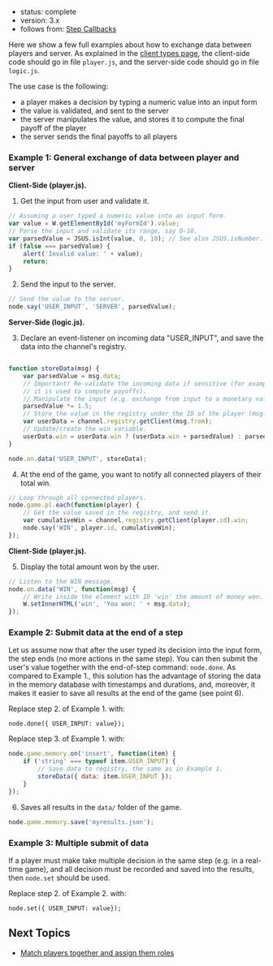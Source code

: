 - status: complete
- version: 3.x
- follows from: [Step Callbacks](Step-Callbacks-Functions-v3)


Here we show a few full examples about how to exchange data between
players and server. As explained in the
[client types page](Client-Types-v3), the client-side code should go
in file `player.js`, and the server-side code should go in file
`logic.js`.


The use case is the following:

- a player makes a decision by typing a numeric value into an input
form 
- the value is validated, and sent to the server
- the server manipulates the value, and stores it to compute the final
  payoff of the player
- the server sends the final payoffs to all players


### Example 1: General exchange of data between player and server

**Client-Side (player.js).**

1. Get the input from user and validate it.

```javascript
// Assuming a user typed a numeric value into an input form.
var value = W.getElementById('myFormId').value;
// Parse the input and validate its range, say 0-10.
var parsedValue = JSUS.isInt(value, 0, 10); // See also JSUS.isNumber.
if (false === parsedValue) {
    alert('Invalid value: ' + value);
    return;
}
```

2. Send the input to the server.

```javascript
// Send the value to the server.
node.say('USER_INPUT', 'SERVER', parsedValue);
```

**Server-Side (logic.js).**

3. Declare an event-listener on incoming data "USER_INPUT", and save
the data into the channel's registry.

```javascript

function storeData(msg) {
    var parsedValue = msg.data;
    // Important! Re-validate the incoming data if sensitive (for example,
    // it is used to compute payoffs).
    // Manipulate the input (e.g. exchange from input to a monetary value).
    parsedValue *= 1.5;
    // Store the value in the registry under the ID of the player (msg.from).
    var userData = channel.registry.getClient(msg.from);
    // Update/create the win variable.
    userData.win = userData.win ? (userData.win + parsedValue) : parsedValue;
}

node.on.data('USER_INPUT', storeData);
```

4. At the end of the game, you want to notify all connected players of
their total win.

```javascript
// Loop through all connected players.
node.game.pl.each(function(player) {
    // Get the value saved in the registry, and send it.
    var cumulativeWin = channel.registry.getClient(player.id).win;
    node.say('WIN', player.id, cumulativeWin);
});
```

**Client-Side (player.js).**

5. Display the total amount won by the user.

```javascript
// Listen to the WIN message.
node.on.data('WIN', function(msg) {
    // Write inside the element with ID 'win' the amount of money won.
    W.setInnerHTML('win', 'You won: ' + msg.data);
});
```

### Example 2: Submit data at the end of a step

Let us assume now that after the user typed its decision into the
input form, the step ends (no more actions in the same step). You can
then submit the user's value together with the end-of-step command:
`node.done`. As compared to Example 1., this solution has the
advantage of storing the data in the memory database with timestamps
and durations, and, moreover, it makes it easier to save all results
at the end of the game (see point 6).

Replace step 2. of Example 1. with:

```javascript.
node.done({ USER_INPUT: value});
```

Replace step 3. of Example 1. with:

```javascript
node.game.memory.on('insert', function(item) {
    if ('string' === typeof item.USER_INPUT) {
        // Save data to registry, the same as in Example 1. 
        storeData({ data: item.USER_INPUT });
    }
});
```

6. Saves all results in the `data/` folder of the game.

```javascript
node.game.memory.save('myresults.json');
```

### Example 3: Multiple submit of data

If a player must make take multiple decision in the same step (e.g. in
a real-time game), and all decision must be recorded and saved into
the results, then `node.set` should be used.

Replace step 2. of Example 2. with:

```javascript.
node.set({ USER_INPUT: value});
```

## Next Topics

* [Match players together and assign them roles](Matching-Roles-Partners-v3) 
